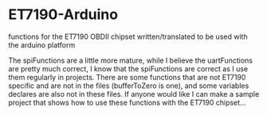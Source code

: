 # ET7190-Arduino
functions for the ET7190 OBDII chipset written/translated to be used with the arduino platform

The spiFunctions are a little more mature, while I believe the uartFunctions are pretty much correct, I know that the spiFunctions are correct as I use them regularly in projects.
There are some functions that are not ET7190 specific and are not in the files (bufferToZero is one), and some variables declares are also not in these files. If anyone would like I can make a sample project that shows how to use these functions with the ET7190 chipset...
